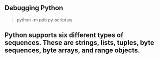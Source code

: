 ## Debugging Python

> python -m pdb py-script.py

## Python supports six different types of sequences. These are strings, lists, tuples, byte sequences, byte arrays, and range objects.
